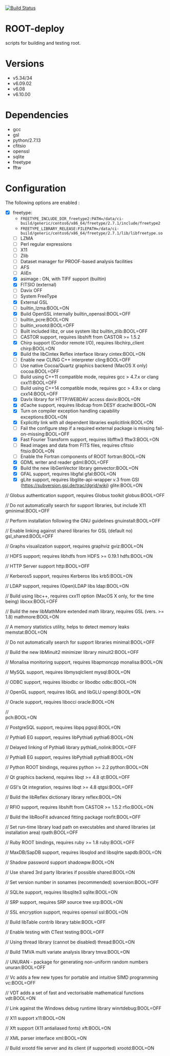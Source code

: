 [![Build Status](http://ci.sagrid.ac.za/buildStatus/icon?job=root-deploy)](http://ci.sagrid.ac.za/job/root-deploy)

# ROOT-deploy

scripts for building and testing root.

# Versions

  * v5.34/34
  * v6.09.02
  * v6.08
  * v6.10.00

# Dependencies

  *   gcc
  *   gsl
  *   python/2.7.13
  *   cfitsio
  *   openssl
  *   sqlite
  *   freetype
  *   fftw


# Configuration

The following options are enabled :

  - [x] freetype:
    - `FREETYPE_INCLUDE_DIR_freetype2:PATH=/data/ci-build/generic/centos6/x86_64/freetype/2.7.1/include/freetype2`
    -  `FREETYPE_LIBRARY_RELEASE:FILEPATH=/data/ci-build/generic/centos6/x86_64/freetype/2.7.1/lib/libfreetype.so`
    - [ ] LZMA
    - [ ] Perl regular expressions
    - [ ] X11
    - [ ] Zlib
    - [ ] Dataset manager for PROOF-based analysis facilities
    - [ ] AFS
    - [ ] AliEn
    - [X] asimage : ON, with TIFF support (builtin)
    - [x] FITSIO (external)
    - [ ] Davix OFF
    - [ ] System FreeType
    - [x] External GSL
    - [ ] builtin_lzma:BOOL=ON
    - [x] Build OpenSSL internally builtin_openssl:BOOL=OFF
    - [ ] builtin_pcre:BOOL=ON
    - [ ] builtin_xrootd:BOOL=OFF
    - [ ] Built included libz, or use system libz builtin_zlib:BOOL=OFF
    - [ ] CASTOR support, requires libshift from CASTOR >= 1.5.2
    - [x] Chirp support (Condor remote I/O), requires libchirp_client chirp:BOOL=ON
    - [x] Build the libCintex Reflex interface library cintex:BOOL=ON
    - [ ] Enable new CLING C++ interpreter cling:BOOL=OFF
    - [ ] Use native Cocoa/Quartz graphics backend (MacOS X only) cocoa:BOOL=OFF
    - [ ] Build using C++11 compatible mode, requires gcc > 4.7.x or clang cxx11:BOOL=OFF
    - [ ] Build using C++14 compatible mode, requires gcc > 4.9.x or clang cxx14:BOOL=OFF
    - [x] DavIx library for HTTP/WEBDAV access davix:BOOL=ON
    - [x] dCache support, requires libdcap from DESY dcache:BOOL=ON
    - [x] Turn on compiler exception handling capability exceptions:BOOL=ON
    - [x]  Explicitly link with all dependent libraries explicitlink:BOOL=ON
    - [ ] Fail the configure step if a required external package is missing fail-on-missing:BOOL=OFF
    - [x] Fast Fourier Transform support, requires libfftw3 fftw3:BOOL=ON
    - [ ] Read images and data from FITS files, requires cfitsio fitsio:BOOL=ON
    - [ ] Enable the Fortran components of ROOT fortran:BOOL=ON
    - [x] GDML writer and reader gdml:BOOL=OFF
    - [x] Build the new libGenVector library genvector:BOOL=ON
    - [x] GFAL support, requires libgfal gfal:BOOL=ON
    - [x] gLite support, requires libglite-api-wrapper v.3 from GSI (https://subversion.gsi.de/trac/dgrid/wiki) glite:BOOL=ON

// Globus authentication support, requires Globus toolkit
globus:BOOL=OFF

// Do not automatically search for support libraries, but include X11
gminimal:BOOL=OFF

// Perform installation following the GNU guidelines
gnuinstall:BOOL=OFF

// Enable linking against shared libraries for GSL (default no)
gsl_shared:BOOL=OFF

// Graphs visualization support, requires graphviz
gviz:BOOL=ON

// HDFS support; requires libhdfs from HDFS >= 0.19.1
hdfs:BOOL=ON

// HTTP Server support
http:BOOL=OFF

// Kerberos5 support, requires Kerberos libs
krb5:BOOL=ON

// LDAP support, requires (Open)LDAP libs
ldap:BOOL=ON

// Build using libc++, requires cxx11 option (MacOS X only, for the time being)
libcxx:BOOL=OFF

// Build the new libMathMore extended math library, requires GSL (vers. >= 1.8)
mathmore:BOOL=ON

// A memory statistics utility, helps to detect memory leaks
memstat:BOOL=ON

// Do not automatically search for support libraries
minimal:BOOL=OFF

// Build the new libMinuit2 minimizer library
minuit2:BOOL=OFF

// Monalisa monitoring support, requires libapmoncpp
monalisa:BOOL=ON

// MySQL support, requires libmysqlclient
mysql:BOOL=ON

// ODBC support, requires libiodbc or libodbc
odbc:BOOL=ON

// OpenGL support, requires libGL and libGLU
opengl:BOOL=ON

// Oracle support, requires libocci
oracle:BOOL=ON

//  
pch:BOOL=ON

// PostgreSQL support, requires libpq
pgsql:BOOL=ON

// Pythia6 EG support, requires libPythia6
pythia6:BOOL=ON

// Delayed linking of Pythia6 library
pythia6_nolink:BOOL=OFF

// Pythia8 EG support, requires libPythia8
pythia8:BOOL=ON

// Python ROOT bindings, requires python >= 2.2
python:BOOL=ON

// Qt graphics backend, requires libqt >= 4.8
qt:BOOL=OFF

// GSI's Qt integration, requires libqt >= 4.8
qtgsi:BOOL=OFF

// Build the libReflex dictionary library
reflex:BOOL=ON

// RFIO support, requires libshift from CASTOR >= 1.5.2
rfio:BOOL=ON

// Build the libRooFit advanced fitting package
roofit:BOOL=OFF

// Set run-time library load path on executables and shared libraries (at installation area)
rpath:BOOL=OFF

// Ruby ROOT bindings, requires ruby >= 1.8
ruby:BOOL=OFF

// MaxDB/SapDB support, requires libsqlod and libsqlrte
sapdb:BOOL=ON

// Shadow password support
shadowpw:BOOL=ON

// Use shared 3rd party libraries if possible
shared:BOOL=ON

// Set version number in sonames (recommended)
soversion:BOOL=OFF

// SQLite support, requires libsqlite3
sqlite:BOOL=ON

// SRP support, requires SRP source tree
srp:BOOL=ON

// SSL encryption support, requires openssl
ssl:BOOL=ON

// Build libTable contrib library
table:BOOL=OFF

// Enable testing with CTest
testing:BOOL=OFF

// Using thread library (cannot be disabled)
thread:BOOL=ON

// Build TMVA multi variate analysis library
tmva:BOOL=ON

// UNURAN - package for generating non-uniform random numbers
unuran:BOOL=OFF

// Vc adds a few new types for portable and intuitive SIMD programming
vc:BOOL=OFF

// VDT adds a set of fast and vectorisable mathematical functions
vdt:BOOL=ON

// Link against the Windows debug runtime library
winrtdebug:BOOL=OFF

// X11 support
x11:BOOL=ON

// Xft support (X11 antialiased fonts)
xft:BOOL=ON

// XML parser interface
xml:BOOL=ON

// Build xrootd file server and its client (if supported)
xrootd:BOOL=ON
